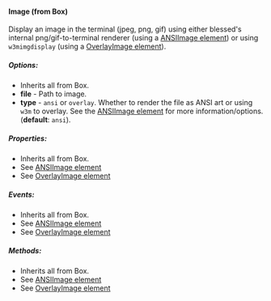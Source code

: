 #### Image (from Box)

Display an image in the terminal (jpeg, png, gif) using either blessed's
internal png/gif-to-terminal renderer (using a [ANSIImage element](/docs/widgets/specialElements/ANSIImage.md#ansiimage-from-box)) or
using `w3mimgdisplay` (using a [OverlayImage element](/docs/widgets/specialElements/overlayImage.md#overlayimage-from-box)).

##### Options:

- Inherits all from Box.
- __file__ - Path to image.
- __type__ - `ansi` or `overlay`. Whether to render the file as ANSI art or
  using `w3m` to overlay. See the [ANSIImage element](/docs/widgets/specialElements/ANSIImage.md#ansiimage-from-box) for
  more information/options. (__default__: `ansi`).

##### Properties:

- Inherits all from Box.
- See [ANSIImage element](/docs/widgets/specialElements/ANSIImage.md#ansiimage-from-box)
- See [OverlayImage element](/docs/widgets/specialElements/overlayImage.md#overlayimage-from-box)

##### Events:

- Inherits all from Box.
- See [ANSIImage element](/docs/widgets/specialElements/ANSIImage.md#ansiimage-from-box)
- See [OverlayImage element](/docs/widgets/specialElements/overlayImage.md#overlayimage-from-box)

##### Methods:

- Inherits all from Box.
- See [ANSIImage element](/docs/widgets/specialElements/ANSIImage.md#ansiimage-from-box)
- See [OverlayImage element](/docs/widgets/specialElements/overlayImage.md#overlayimage-from-box)



